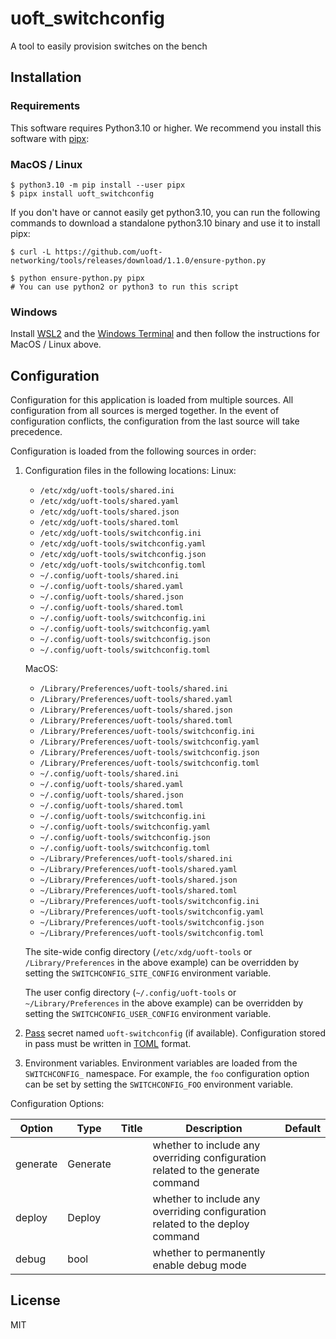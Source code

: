 # uoft_switchconfig

A tool to easily provision switches on the bench

## Installation

### Requirements

This software requires Python3.10 or higher.
We recommend you install this software with [pipx](https://pypa.github.io/pipx/):

### MacOS / Linux

```console
$ python3.10 -m pip install --user pipx
$ pipx install uoft_switchconfig
```

If you don't have or cannot easily get python3.10, you can run the following commands to download a standalone python3.10 binary and use it to install pipx:

```console
$ curl -L https://github.com/uoft-networking/tools/releases/download/1.1.0/ensure-python.py

$ python ensure-python.py pipx
# You can use python2 or python3 to run this script

```

### Windows

Install [WSL2](https://learn.microsoft.com/en-us/windows/wsl/install) and the [Windows Terminal](https://apps.microsoft.com/store/detail/windows-terminal/9N0DX20HK701?hl=en-ca&gl=ca) and then follow the instructions for MacOS / Linux above.

## Configuration

Configuration for this application is loaded from multiple sources. All configuration from all sources is merged together. In the event of configuration conflicts, the configuration from the last source will take precedence.

Configuration is loaded from the following sources in order:

1. Configuration files in the following locations:
    Linux:
    - `/etc/xdg/uoft-tools/shared.ini`
    - `/etc/xdg/uoft-tools/shared.yaml`
    - `/etc/xdg/uoft-tools/shared.json`
    - `/etc/xdg/uoft-tools/shared.toml`
    - `/etc/xdg/uoft-tools/switchconfig.ini`
    - `/etc/xdg/uoft-tools/switchconfig.yaml`
    - `/etc/xdg/uoft-tools/switchconfig.json`
    - `/etc/xdg/uoft-tools/switchconfig.toml`
    - `~/.config/uoft-tools/shared.ini`
    - `~/.config/uoft-tools/shared.yaml`
    - `~/.config/uoft-tools/shared.json`
    - `~/.config/uoft-tools/shared.toml`
    - `~/.config/uoft-tools/switchconfig.ini`
    - `~/.config/uoft-tools/switchconfig.yaml`
    - `~/.config/uoft-tools/switchconfig.json`
    - `~/.config/uoft-tools/switchconfig.toml`

    MacOS:
    - `/Library/Preferences/uoft-tools/shared.ini`
    - `/Library/Preferences/uoft-tools/shared.yaml`
    - `/Library/Preferences/uoft-tools/shared.json`
    - `/Library/Preferences/uoft-tools/shared.toml`
    - `/Library/Preferences/uoft-tools/switchconfig.ini`
    - `/Library/Preferences/uoft-tools/switchconfig.yaml`
    - `/Library/Preferences/uoft-tools/switchconfig.json`
    - `/Library/Preferences/uoft-tools/switchconfig.toml`
    - `~/.config/uoft-tools/shared.ini`
    - `~/.config/uoft-tools/shared.yaml`
    - `~/.config/uoft-tools/shared.json`
    - `~/.config/uoft-tools/shared.toml`
    - `~/.config/uoft-tools/switchconfig.ini`
    - `~/.config/uoft-tools/switchconfig.yaml`
    - `~/.config/uoft-tools/switchconfig.json`
    - `~/.config/uoft-tools/switchconfig.toml`
    - `~/Library/Preferences/uoft-tools/shared.ini`
    - `~/Library/Preferences/uoft-tools/shared.yaml`
    - `~/Library/Preferences/uoft-tools/shared.json`
    - `~/Library/Preferences/uoft-tools/shared.toml`
    - `~/Library/Preferences/uoft-tools/switchconfig.ini`
    - `~/Library/Preferences/uoft-tools/switchconfig.yaml`
    - `~/Library/Preferences/uoft-tools/switchconfig.json`
    - `~/Library/Preferences/uoft-tools/switchconfig.toml`


    The site-wide config directory (`/etc/xdg/uoft-tools` or `/Library/Preferences` in the above example) can be overridden by setting the `SWITCHCONFIG_SITE_CONFIG` environment variable.

    The user config directory (`~/.config/uoft-tools` or `~/Library/Preferences` in the above example) can be overridden by setting the `SWITCHCONFIG_USER_CONFIG` environment variable.

2. [Pass](https://www.passwordstore.org/) secret named `uoft-switchconfig` (if available). Configuration stored in pass must be written in [TOML](https://toml.io/en/) format.

3. Environment variables. Environment variables are loaded from the `SWITCHCONFIG_` namespace. For example, the `foo` configuration option can be set by setting the `SWITCHCONFIG_FOO` environment variable.

Configuration Options:
<!--
[[[cog 
import _cog as c; c.gen_conf_table('uoft_switchconfig')
]]] -->
| Option | Type | Title | Description | Default |
| ------ | ---- | ----- | ----------- | ------- |
| generate | Generate |  | whether to include any overriding configuration related to the generate command |  |
| deploy | Deploy |  | whether to include any overriding configuration related to the deploy command |  |
| debug | bool |  | whether to permanently enable debug mode |  |
<!--[[[end]]] -->

## License

MIT